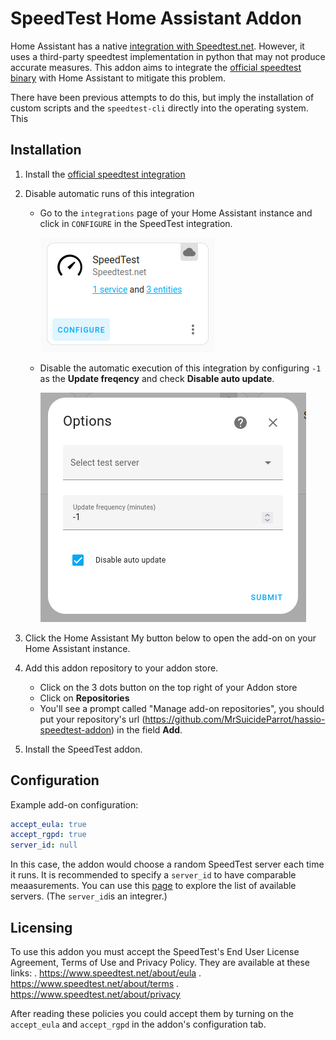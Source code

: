 # SpeedTest Home Assistant Addon

Home Assistant has a native [integration with Speedtest.net](https://www.home-assistant.io/integrations/speedtestdotnet/). However, it uses a third-party speedtest implementation in python that may not produce accurate measures. This addon aims to integrate the [official speedtest binary](https://www.speedtest.net/apps/cli) with Home Assistant to mitigate this problem.

There have been previous attempts to do this, but imply the installation of custom scripts and the `speedtest-cli` directly into the operating system. This 

## Installation
1. Install the [official speedtest integration](https://www.home-assistant.io/integrations/speedtestdotnet/)
2. Disable automatic runs of this integration
	* Go to the `integrations` page of your Home Assistant instance and click in `CONFIGURE` in the SpeedTest integration.

		![speedtest integration page](images/speedtest-integration-page.png)
	* Disable the automatic execution of this integration by configuring `-1` as the **Update freqency** and check **Disable auto update**.
	
		![speedtest options page](images/speedtest-options.png)
3. Click the Home Assistant My button below to open the add-on on your Home Assistant instance.

4. Add this addon repository to your addon store.
	* Click on the 3 dots button on the top right of your Addon store
	* Click on **Repositories**
	* You'll see a prompt called "Manage add-on repositories", you should put your repository's url (https://github.com/MrSuicideParrot/hassio-speedtest-addon) in the field **Add**.
4. Install the SpeedTest addon.

## Configuration

Example add-on configuration:
```yaml
accept_eula: true
accept_rgpd: true
server_id: null
```

In this case, the addon would choose a random SpeedTest server each time it runs. It is recommended to specify a `server_id`  to have comparable meaasurements. You can use this [page](https://sparanoid.com/lab/speedtest-list/) to explore the list of available servers. (The `server_id`is an integrer.)

## Licensing

To use this addon you must accept the SpeedTest's End User License Agreement, Terms of Use and Privacy Policy. They are available at these links:
. https://www.speedtest.net/about/eula
. https://www.speedtest.net/about/terms
. https://www.speedtest.net/about/privacy

After reading these policies you could accept them by turning on the `accept_eula` and `accept_rgpd` in the addon's configuration tab.

